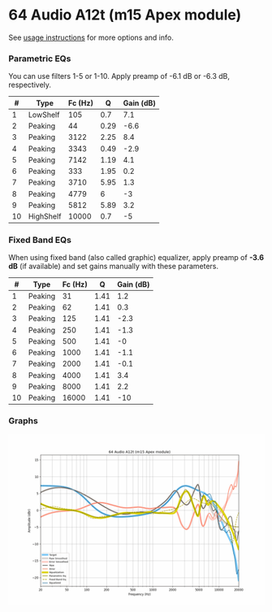 # 64 Audio A12t (m15 Apex module)
See [usage instructions](https://github.com/jaakkopasanen/AutoEq#usage) for more options and info.

### Parametric EQs
You can use filters 1-5 or 1-10. Apply preamp of -6.1 dB or -6.3 dB, respectively.

|   # | Type      |   Fc (Hz) |    Q |   Gain (dB) |
|-----|-----------|-----------|------|-------------|
|   1 | LowShelf  |       105 | 0.7  |         7.1 |
|   2 | Peaking   |        44 | 0.29 |        -6.6 |
|   3 | Peaking   |      3122 | 2.25 |         8.4 |
|   4 | Peaking   |      3343 | 0.49 |        -2.9 |
|   5 | Peaking   |      7142 | 1.19 |         4.1 |
|   6 | Peaking   |       333 | 1.95 |         0.2 |
|   7 | Peaking   |      3710 | 5.95 |         1.3 |
|   8 | Peaking   |      4779 | 6    |        -3   |
|   9 | Peaking   |      5812 | 5.89 |         3.2 |
|  10 | HighShelf |     10000 | 0.7  |        -5   |

### Fixed Band EQs
When using fixed band (also called graphic) equalizer, apply preamp of **-3.6 dB** (if available) and set gains manually with these parameters.

|   # | Type    |   Fc (Hz) |    Q |   Gain (dB) |
|-----|---------|-----------|------|-------------|
|   1 | Peaking |        31 | 1.41 |         1.2 |
|   2 | Peaking |        62 | 1.41 |         0.3 |
|   3 | Peaking |       125 | 1.41 |        -2.3 |
|   4 | Peaking |       250 | 1.41 |        -1.3 |
|   5 | Peaking |       500 | 1.41 |        -0   |
|   6 | Peaking |      1000 | 1.41 |        -1.1 |
|   7 | Peaking |      2000 | 1.41 |        -0.1 |
|   8 | Peaking |      4000 | 1.41 |         3.4 |
|   9 | Peaking |      8000 | 1.41 |         2.2 |
|  10 | Peaking |     16000 | 1.41 |       -10   |

### Graphs
![](./64%20Audio%20A12t%20(m15%20Apex%20module).png)
